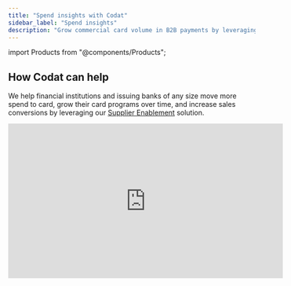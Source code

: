 ```yaml
---
title: "Spend insights with Codat"
sidebar_label: "Spend insights"
description: "Grow commercial card volume in B2B payments by leveraging deeper spend insights in an actionable format from more clients through secure ongoing data sharing"
---
```

import Products from "@components/Products";

## How Codat can help

We help financial institutions and issuing banks of any size move more spend to card, grow their card programs over time, and increase sales conversions by leveraging our [Supplier Enablement](/supplier-enablement/overview) solution.

<div className="video-container">
  <iframe width="560" height="315" src="https://www.youtube.com/embed/z-UW2uY7TSo?si=b3_a_vWUo5927MAf" title="YouTube video player" frameborder="0" allow="accelerometer; autoplay; clipboard-write; encrypted-media; gyroscope; picture-in-picture; web-share" allowfullscreen/>
</div>

## Relevant solutions

<Products mini={true} products={["Supplier Enablement"]}/>

Access your clients' accounts payable data within minutes and gain insights on their spend and supplier activity, identifying suppliers eligible for virtual card programs to run targeted supplier outreach campaigns.

### Features

- Simple and effective onboarding process that gives you real-time access to read standardized data from a wide range of accounting software sources.

- Better digital experience for you and your customers that removes the manual effort required to upload and extract your customers' financial data.

- Comprehensive view of your clients' financial position and their spend activity, including historic and upcoming transactions, payment methods, terms, bill status, and more.

- Ongoing monitoring and data refresh with a single click or on an automatic schedule, providing ongoing proactive service excellence to your clients.

![Decorative image of schematic graphs, charts, and amounts that represent insights into spend Codat's solution provides](/img/use-cases/summary-pages/spend-insights.png)

---

## Read next

- Review the full range of [use cases](/usecases/overview) Codat's solutions support
- See how you can get started with Codat's [Supplier Enablement](/supplier-enablement/overview) solution
